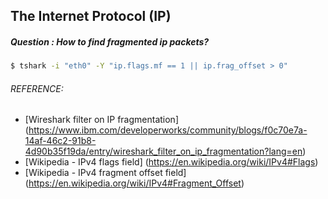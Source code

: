 ## The Internet Protocol (IP)
##### Question : How to find fragmented ip packets?
```bash
$ tshark -i "eth0" -Y "ip.flags.mf == 1 || ip.frag_offset > 0"
```

###### REFERENCE:

* [Wireshark filter on IP fragmentation]
(https://www.ibm.com/developerworks/community/blogs/f0c70e7a-14af-46c2-91b8-4d90b35f19da/entry/wireshark_filter_on_ip_fragmentation?lang=en)
* [Wikipedia - IPv4 flags field]
(https://en.wikipedia.org/wiki/IPv4#Flags)
* [Wikipedia - IPv4 fragment offset field]
(https://en.wikipedia.org/wiki/IPv4#Fragment_Offset)
